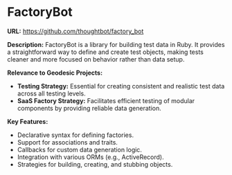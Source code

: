# FactoryBot

**URL:** https://github.com/thoughtbot/factory_bot

**Description:** FactoryBot is a library for building test data in Ruby. It provides a straightforward way to define and create test objects, making tests cleaner and more focused on behavior rather than data setup.

**Relevance to Geodesic Projects:**
- **Testing Strategy:** Essential for creating consistent and realistic test data across all testing levels.
- **SaaS Factory Strategy:** Facilitates efficient testing of modular components by providing reliable data generation.

**Key Features:**
- Declarative syntax for defining factories.
- Support for associations and traits.
- Callbacks for custom data generation logic.
- Integration with various ORMs (e.g., ActiveRecord).
- Strategies for building, creating, and stubbing objects.
